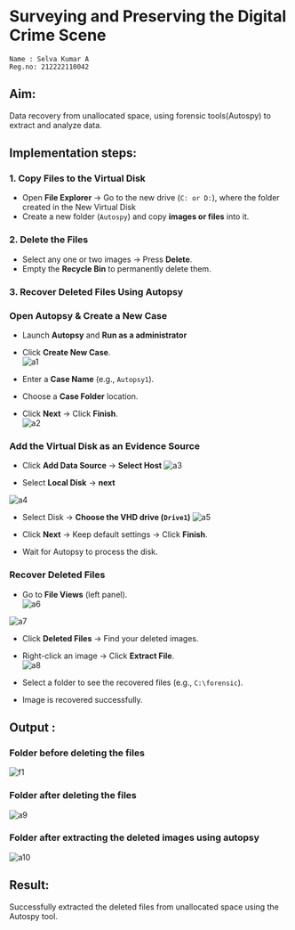 # Surveying and Preserving the Digital Crime Scene
```
Name : Selva Kumar A
Reg.no: 212222110042
```
## **Aim:**
Data recovery from unallocated space, using forensic tools(Autospy) to extract and analyze data.

## **Implementation steps:**

### **1. Copy Files to the Virtual Disk**  
- Open **File Explorer** → Go to the new drive (`C: or D:`), where the folder created in the New Virtual Disk
- Create a new folder (`Autospy`) and copy **images or files** into it.  

### **2. Delete the Files**  
- Select any one or two images → Press **Delete**.  
- Empty the **Recycle Bin** to permanently delete them.  

### **3. Recover Deleted Files Using Autopsy**  
### **Open Autopsy & Create a New Case** 

- Launch **Autopsy** and **Run as a administrator**  
- Click **Create New Case**.  
![a1](https://github.com/user-attachments/assets/37bee9e9-9b13-4bae-9892-784e74b195a3)


- Enter a **Case Name** (e.g., `Autopsy1`).  
- Choose a **Case Folder** location.  
- Click **Next** → Click **Finish**.  
![a2](https://github.com/user-attachments/assets/e5001737-b330-4ce5-b286-197f22abdc59)

### **Add the Virtual Disk as an Evidence Source**  
- Click **Add Data Source**  → **Select Host**
![a3](https://github.com/user-attachments/assets/8dbbc674-63aa-4f8d-8276-a78e65bc2cc9)


- Select **Local Disk** → **next** 

![a4](https://github.com/user-attachments/assets/ebe48aa5-a3b6-4e07-b78e-608b2dbc0dba)


- Select Disk → **Choose the VHD drive (`Drive1`)**
![a5](https://github.com/user-attachments/assets/5c6ffd5c-d990-420d-ae2b-a52af20aab7f)


- Click **Next** → Keep default settings → Click **Finish**.  
- Wait for Autopsy to process the disk.  

### **Recover Deleted Files**  
- Go to **File Views** (left panel).  
![a6](https://github.com/user-attachments/assets/72dc62b8-4a97-4c5b-b4bb-ea24990f2166)

![a7](https://github.com/user-attachments/assets/99744793-055e-4c59-9eb9-04a4d0423070)


- Click **Deleted Files** → Find your deleted images.  
- Right-click an image → Click **Extract File**.  
![a8](https://github.com/user-attachments/assets/24844e98-cbe4-4231-a2ac-68f86f7667c1)


- Select a folder to see the recovered files (e.g., `C:\forensic`).  
- Image is recovered successfully.


## Output :
### Folder before deleting the files

![f1](https://github.com/user-attachments/assets/7ff6e886-f0c1-40df-b66c-6483633ea171)

### Folder after deleting the files

![a9](https://github.com/user-attachments/assets/358d8f10-0660-45f2-b955-f86b768c906b)

### Folder after extracting the deleted images using autopsy

![a10](https://github.com/user-attachments/assets/ae532a78-8f93-499a-9e95-d0378f7b5c22)

## Result:
Successfully extracted the deleted files from unallocated space using the Autospy tool.
